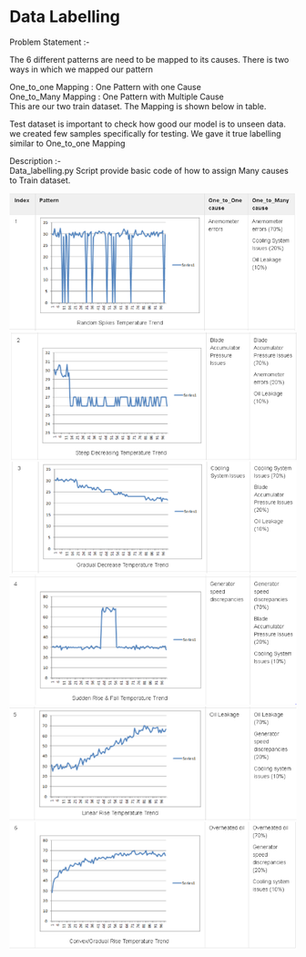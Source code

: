 # Data Labelling

Problem Statement :-  

The 6 different patterns are need to be mapped to its causes. There is two ways in which we mapped our pattern  

One_to_one Mapping : One Pattern with one Cause  
One_to_Many Mapping : One Pattern with Multiple Cause   
This are our two train dataset. The Mapping is shown below in table.  

Test dataset is important to check how good our model is to unseen data. we created few samples specifically for testing. We gave it true   labelling similar to One_to_one Mapping  

Description :-  
Data_labelling.py Script provide basic code of how to assign Many causes to Train dataset.  

  <img src='/Dataset/Images/Label1.PNG'>  
  <img src='/Dataset/Images/Label2.PNG'>  
  <img src='/Dataset/Images/Label3.PNG'>  
  <img src='/Dataset/Images/Label4.PNG'>  
  <img src='/Dataset/Images/Label5.PNG'>  
  <img src='/Dataset/Images/Label6.PNG'>  
